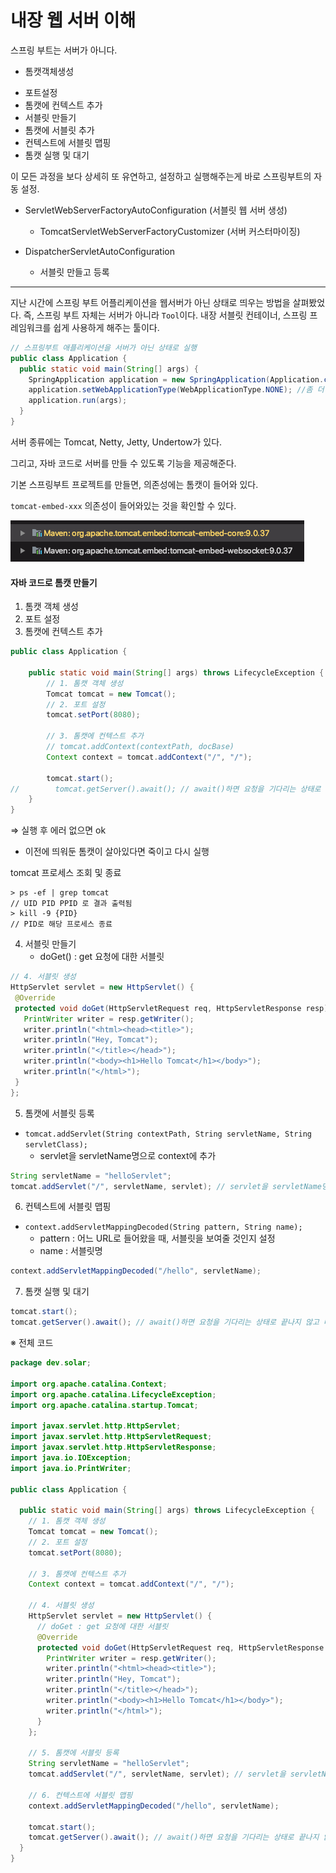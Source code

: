 # 내장 웹 서버 이해

스프링 부트는 서버가 아니다.

* 톰캣객체생성

- 포트설정
- 톰캣에 컨텍스트 추가
- 서블릿 만들기
- 톰캣에 서블릿 추가
-  컨텍스트에 서블릿 맵핑
- 톰캣 실행 및 대기

이 모든 과정을 보다 상세히 또 유연하고, 설정하고 실행해주는게 바로 스프링부트의 자동 설정.

* ServletWebServerFactoryAutoConfiguration (서블릿 웹 서버 생성)
  * TomcatServletWebServerFactoryCustomizer (서버 커스터마이징)

* DispatcherServletAutoConfiguration
  * 서블릿 만들고 등록

---

지난 시간에 스프링 부트 어플리케이션을 웹서버가 아닌 상태로 띄우는 방법을 살펴봤었다. 즉, 스프링 부트 자체는 서버가 아니라 `Tool`이다. 내장 서블릿 컨테이너, 스프링 프레임워크를 쉽게 사용하게 해주는 툴이다.

```java
// 스프링부트 애플리케이션을 서버가 아닌 상태로 실행
public class Application {
  public static void main(String[] args) {
    SpringApplication application = new SpringApplication(Application.class);
    application.setWebApplicationType(WebApplicationType.NONE); //좀 더 빨리 실행되도록 타입 변경
    application.run(args);
  }
}
```



서버 종류에는 Tomcat, Netty, Jetty, Undertow가 있다.

그리고, 자바 코드로 서버를 만들 수 있도록 기능을 제공해준다.

기본 스프링부트 프로젝트를 만들면, 의존성에는 톰캣이 들어와 있다.

`tomcat-embed-xxx` 의존성이 들어와있는 것을 확인할 수 있다.

![image-20200902143245094](images/image-20200902143245094.png)



#### 자바 코드로 톰캣 만들기

1. 톰캣 객체 생성
2. 포트 설정
3. 톰캣에 컨텍스트 추가

```java
public class Application {

    public static void main(String[] args) throws LifecycleException {
        // 1. 톰캣 객체 생성
        Tomcat tomcat = new Tomcat();
        // 2. 포트 설정
        tomcat.setPort(8080);

        // 3. 톰캣에 컨텍스트 추가
        // tomcat.addContext(contextPath, docBase)
        Context context = tomcat.addContext("/", "/");

        tomcat.start();
//        tomcat.getServer().await(); // await()하면 요청을 기다리는 상태로 끝나지 않고 대기하게 된다.
    }
}
```

⇒ 실행 후 에러 없으면 ok

* 이전에 띄워둔 톰캣이 살아있다면 죽이고 다시 실행

tomcat 프로세스 조회 및 종료

```shell
> ps -ef | grep tomcat
// UID PID PPID 로 결과 출력됨
> kill -9 {PID}
// PID로 해당 프로세스 종료
```



4. 서블릿 만들기
   * doGet() : get 요청에 대한 서블릿

 ```java
// 4. 서블릿 생성
HttpServlet servlet = new HttpServlet() {
  @Override
  protected void doGet(HttpServletRequest req, HttpServletResponse resp) throws ServletException, IOException {
    PrintWriter writer = resp.getWriter();
    writer.println("<html><head><title>");
    writer.println("Hey, Tomcat");
    writer.println("</title></head>");
    writer.println("<body><h1>Hello Tomcat</h1></body>");
    writer.println("</html>");
  }
};
 ```



5. 톰캣에 서블릿 등록

* `tomcat.addServlet(String contextPath, String servletName, String servletClass);`
  * servlet을 servletName명으로 context에 추가

```java
String servletName = "helloServlet";
tomcat.addServlet("/", servletName, servlet); // servlet을 servletName명으로 context에 추가
```



6. 컨텍스트에 서블릿 맵핑

* `context.addServletMappingDecoded(String pattern, String name);`
  * pattern : 어느 URL로 들어왔을 때, 서블릿을 보여줄 것인지 설정
  * name : 서블릿명

```java
context.addServletMappingDecoded("/hello", servletName);
```



7. 톰캣 실행 및 대기

```java
tomcat.start();
tomcat.getServer().await(); // await()하면 요청을 기다리는 상태로 끝나지 않고 대기하게 된다.
```



※ 전체 코드

```java
package dev.solar;

import org.apache.catalina.Context;
import org.apache.catalina.LifecycleException;
import org.apache.catalina.startup.Tomcat;

import javax.servlet.http.HttpServlet;
import javax.servlet.http.HttpServletRequest;
import javax.servlet.http.HttpServletResponse;
import java.io.IOException;
import java.io.PrintWriter;

public class Application {

  public static void main(String[] args) throws LifecycleException {
    // 1. 톰캣 객체 생성
    Tomcat tomcat = new Tomcat();
    // 2. 포트 설정
    tomcat.setPort(8080);

    // 3. 톰캣에 컨텍스트 추가
    Context context = tomcat.addContext("/", "/");

    // 4. 서블릿 생성
    HttpServlet servlet = new HttpServlet() {
      // doGet : get 요청에 대한 서블릿
      @Override
      protected void doGet(HttpServletRequest req, HttpServletResponse resp) throws IOException {
        PrintWriter writer = resp.getWriter();
        writer.println("<html><head><title>");
        writer.println("Hey, Tomcat");
        writer.println("</title></head>");
        writer.println("<body><h1>Hello Tomcat</h1></body>");
        writer.println("</html>");
      }
    };

    // 5. 톰캣에 서블릿 등록
    String servletName = "helloServlet";
    tomcat.addServlet("/", servletName, servlet); // servlet을 servletName명으로 context에 추가

    // 6. 컨텍스트에 서블릿 맵핑
    context.addServletMappingDecoded("/hello", servletName);

    tomcat.start();
    tomcat.getServer().await(); // await()하면 요청을 기다리는 상태로 끝나지 않고 대기하게 된다.
  }
}
```



















